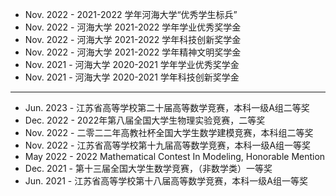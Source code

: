 - Nov. 2022 - 2021-2022 学年河海大学“优秀学生标兵”
- Nov. 2022 - 河海大学 2021-2022 学年学业优秀奖学金
- Nov. 2022 - 河海大学 2021-2022 学年科技创新奖学金
- Nov. 2022 - 河海大学 2021-2022 学年精神文明奖学金
- Nov. 2021 - 河海大学 2020-2021 学年学业优秀奖学金
- Nov. 2021 - 河海大学 2020-2021 学年科技创新奖学金

---

- Jun. 2023 - 江苏省高等学校第二十届高等数学竞赛，本科一级A组二等奖
- Dec. 2022 - 2022年第八届全国大学生物理实验竞赛，二等奖
- Nov. 2022 - 二零二二年高教社杯全国大学生数学建模竞赛，本科组二等奖
- Nov. 2022 - 江苏省高等学校第十九届高等数学竞赛，本科一级A组一等奖
- May  2022 - 2022 Mathematical Contest In Modeling, Honorable Mention
- Dec. 2021 - 第十三届全国大学生数学竞赛，（非数学类）一等奖
- Jun. 2021 - 江苏省高等学校第十八届高等数学竞赛，本科一级A组一等奖
